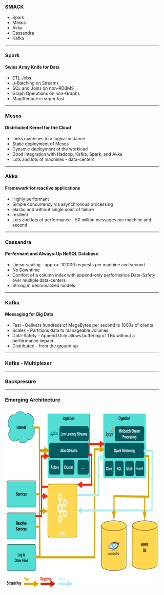 
### SMACK

<!-- .slide: data-background="img/background-orange-orig.jpg" -->

- Spark
- Mesos
- Akka
- Cassandra
- Kafka

---

<!-- .slide: data-background="img/background-green-orig.jpg" -->

### Spark
#### Swiss Army Knife for Data

- ETL Jobs
- μ-Batching on Streams
- SQL and Joins on non-RDBMS
- Graph Operations on non-Graphs
- Map/Reduce in super fast

---

<!-- .slide: data-background="img/background-green-orig.jpg" -->

### Mesos
#### Distributed Kernel for the Cloud

- Links machines to a logical instance
- Static deployment of Mesos
- Dynamic deployment of the workload
- Good integration with Hadoop, Kafka, Spark, and Akka 
- Lots and lots of machines - data-centers

---

<!-- .slide: data-background="img/background-green-orig.jpg" -->

### Akka
#### Framework for reactive applications

- Highly performant
- Simple concurrency via asynchronous processing
- elastic and without single point of failure
- resilient
- Lots and lots of performance - 50 million messages per machine and second
 
---

<!-- .slide: data-background="img/background-green-orig.jpg" -->

### Cassandra
#### Performant and Always-Up NoSQL Database

- Linear scaling - approx. 10'000 requests per machine and second 
- No Downtime
- Comfort of a column index with append-only performance Data-Safety over multiple data-centers
- Strong in denormalized models

---

<!-- .slide: data-background="img/background-green-orig.jpg" -->

### Kafka
#### Messaging for Big Data
     
- Fast - Delivers hundreds of MegaBytes per second to 1000s of clients
- Scales - Partitions data to manageable volumes
- Data-Safety - Append Only allows buffering of TBs without a performance impact
- Distributed - from the ground up

---

<!-- .slide: data-background="img/background-title-orig.jpg" -->

### Kafka - Multiplexer

---

<!-- .slide: data-background="img/background-title-orig.jpg" -->

### Backpresure

---

### Emerging Architecture 

<!-- .slide: data-background="img/background-title-orig.jpg" -->

<img src="./img/fast-data-architecture.png" style="height:600px" />
